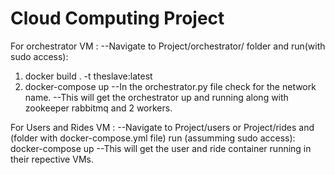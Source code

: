 # Cloud Computing Project

For orchestrator VM :
--Navigate to Project/orchestrator/ folder and run(with sudo access):
  1)  docker build . -t theslave:latest
  2)  docker-compose up
--In the orchestrator.py file check for the network name.
--This will get the orchestrator up and running along with zookeeper rabbitmq and 2 workers.

For Users and Rides VM :
--Navigate to Project/users or Project/rides and (folder with docker-compose.yml file) run (assumming sudo access):
  docker-compose up 
--This will get the user and ride container running in their repective VMs.
  
